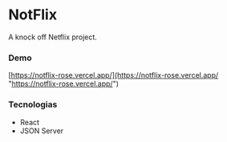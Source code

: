 # NotFlix

A knock off Netflix project.

### Demo
[https://notflix-rose.vercel.app/](https://notflix-rose.vercel.app/ "https://notflix-rose.vercel.app/")

### Tecnologias
- React
- JSON Server
